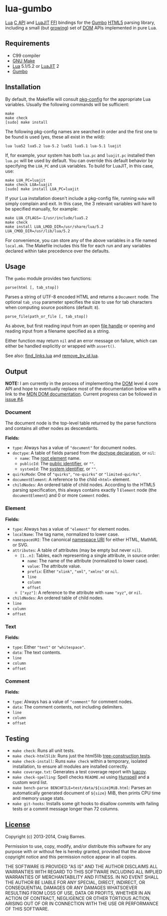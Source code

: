 lua-gumbo
=========

[Lua][] [C API] and [LuaJIT][] [FFI] bindings for the [Gumbo][]
[HTML5] parsing library, including a small (but [growing][issue #4]) set
of [DOM] APIs implemented in pure Lua.

Requirements
------------

* C99 compiler
* [GNU Make]
* [Lua] 5.1/5.2 or [LuaJIT] 2
* [Gumbo][Gumbo installation]

Installation
------------

By default, the Makefile will consult [pkg-config] for the appropriate
Lua variables. Usually the following commands will be sufficient:

    make
    make check
    [sudo] make install

The following pkg-config names are searched in order and the first one
to be found is used (yes, these all exist in the wild):

    lua lua52 lua5.2 lua-5.2 lua51 lua5.1 lua-5.1 luajit

If, for example, your system has both `lua.pc` and `luajit.pc` installed
then `lua.pc` will be used by default. You can override this default
behavior by specifying the `LUA_PC` and `LUA` variables. To build for
LuaJIT, in this case, use:

    make LUA_PC=luajit
    make check LUA=luajit
    [sudo] make install LUA_PC=luajit

If your Lua installation doesn't include a pkg-config file,
running `make` will simply complain and exit. In this case, the 3
relevant variables will have to be specified manually, for example:

    make LUA_CFLAGS=-I/usr/include/lua5.2
    make check
    make install LUA_LMOD_DIR=/usr/share/lua/5.2 LUA_CMOD_DIR=/usr/lib/lua/5.2

For convenience, you can store any of the above variables in a file
named `local.mk`. The Makefile includes this file for each run and any
variables declared within take precedence over the defaults.

Usage
-----

The `gumbo` module provides two functions:

`parse(html [, tab_stop])`

Parses a string of UTF-8 encoded HTML and returns a `Document` node. The
optional `tab_stop` parameter specifies the size to use for tab
characters when computing source positions (default: `8`).

`parse_file(path_or_file [, tab_stop])`

As above, but first reading input from an open [file handle] or opening
and reading input from a filename specified as a string.

Either function may return `nil` and an error message on failure, which
can either be handled explicitly or wrapped with `assert()`.

See also: [find_links.lua] and [remove_by_id.lua].

Output
------

**NOTE:** I am currently in the process of implementing the [DOM] level
4 core API and hope to eventually replace most of the documentation
below with a link to the [MDN DOM documentation]. Current progress can
be followed in [issue #4].

### Document

The document node is the top-level table returned by the parse functions
and contains all other nodes as descendants.

**Fields:**

* `type`: Always has a value of `"document"` for document nodes.
* `doctype`: A table of fields parsed from the [doctype declaration], or `nil`:
  * `name`: The [root element] name.
  * `publicId`: The [public identifier], or `""`.
  * `systemId`: The [system identifier], or `""`.
* `quirksMode`: One of `"quirks"`, `"no-quirks"` or `"limited-quirks"`.
* `documentElement`: A reference to the child `<html>` element.
* `childNodes`: An ordered table of child nodes. According to the HTML5
  parsing specification, this always contains exactly 1 `Element` node
  (the `documentElement`) and 0 or more `Comment` nodes.

### Element

**Fields:**

* `type`: Always has a value of `"element"` for element nodes.
* `localName`: The tag name, normalized to lower case.
* `namespaceURI`: The canonical [namespace URI] for either HTML, MathML or SVG.
* `attributes`: A table of attributes (may be empty but never `nil`).
  * `[1..n]`: Tables, each representing a single attribute, in source order:
    * `name`: The name of the attribute (normalized to lower case).
    * `value`: The attribute value.
    * `prefix`: Either `"xlink"`, `"xml"`, `"xmlns"` or `nil`.
    * `line`
    * `column`
    * `offset`
  * `["xyz"]`: A reference to the attribute with `name` `"xyz"`, or `nil`.
* `childNodes`: An ordered table of child nodes.
* `line`
* `column`
* `offset`

### Text

**Fields:**

* `type`: Either `"text"` or `"whitespace"`.
* `data`: The text contents.
* `line`
* `column`
* `offset`

### Comment

**Fields:**

* `type`: Always has a value of `"comment"` for comment nodes.
* `data`: The comment contents, not including delimiters.
* `line`
* `column`
* `offset`

Testing
-------

* `make check`: Runs all unit tests.
* `make check-html5lib`: Runs just the html5lib [tree-construction tests].
* `make check-install`: Runs `make check` within a temporary, isolated
  installation, to ensure all modules are installed correctly.
* `make coverage.txt`: Generates a test coverage report with [luacov].
* `make check-spelling`: Spell checks `README.md` using [Hunspell] and a
  custom word list.
* `make bench-parse BENCHFILE=test/data/${size}MiB.html`: Parses an
  automatically generated document of `${size}` MiB, then prints CPU time
  and memory usage stats.
* `make git-hooks`: Installs some git hooks to disallow commits with
  failing tests or a commit message longer than 72 columns.

[License]
---------

Copyright (c) 2013-2014, Craig Barnes.

Permission to use, copy, modify, and/or distribute this software for any
purpose with or without fee is hereby granted, provided that the above
copyright notice and this permission notice appear in all copies.

THE SOFTWARE IS PROVIDED "AS IS" AND THE AUTHOR DISCLAIMS ALL WARRANTIES
WITH REGARD TO THIS SOFTWARE INCLUDING ALL IMPLIED WARRANTIES OF
MERCHANTABILITY AND FITNESS. IN NO EVENT SHALL THE AUTHOR BE LIABLE FOR ANY
SPECIAL, DIRECT, INDIRECT, OR CONSEQUENTIAL DAMAGES OR ANY DAMAGES
WHATSOEVER RESULTING FROM LOSS OF USE, DATA OR PROFITS, WHETHER IN AN ACTION
OF CONTRACT, NEGLIGENCE OR OTHER TORTIOUS ACTION, ARISING OUT OF OR IN
CONNECTION WITH THE USE OR PERFORMANCE OF THIS SOFTWARE.


[License]: http://en.wikipedia.org/wiki/ISC_license "ISC License"
[Lua]: http://www.lua.org/
[LuaJIT]: http://luajit.org/
[C API]: http://www.lua.org/manual/5.2/manual.html#4
[FFI]: http://luajit.org/ext_ffi.html
[HTML5]: http://www.whatwg.org/specs/web-apps/current-work/multipage/introduction.html#is-this-html5?
[DOM]: https://dom.spec.whatwg.org/
[Gumbo]: https://github.com/google/gumbo-parser
[Gumbo installation]: https://github.com/google/gumbo-parser#installation
[GNU Make]: https://www.gnu.org/software/make/
[pkg-config]: https://en.wikipedia.org/wiki/Pkg-config
[file handle]: http://www.lua.org/manual/5.2/manual.html#6.8
[doctype declaration]: http://en.wikipedia.org/wiki/Document_type_declaration
[root element]: http://en.wikipedia.org/wiki/Root_element
[public identifier]: http://dom.spec.whatwg.org/#concept-doctype-publicid
[system identifier]: http://dom.spec.whatwg.org/#concept-doctype-systemid
[quirks mode]: http://dom.spec.whatwg.org/#concept-document-quirks
[namespace URI]: https://html.spec.whatwg.org/multipage/infrastructure.html#namespaces
[tree-construction tests]: https://github.com/html5lib/html5lib-tests/tree/master/tree-construction
[find_links.lua]: https://github.com/craigbarnes/lua-gumbo/blob/master/examples/find_links.lua
[remove_by_id.lua]: https://github.com/craigbarnes/lua-gumbo/blob/master/examples/remove_by_id.lua
[MDN DOM Documentation]: https://developer.mozilla.org/en-US/docs/Web/API/Document_Object_Model#DOM_interfaces
[issue #4]: https://github.com/craigbarnes/lua-gumbo/issues/4
[luacov]: https://keplerproject.github.io/luacov/
[Hunspell]: https://en.wikipedia.org/wiki/Hunspell
